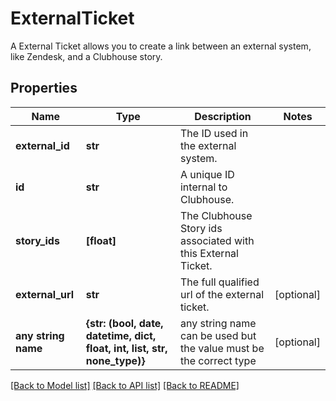 # ExternalTicket

A External Ticket allows you to create a link between an external system, like Zendesk, and a Clubhouse story.
## Properties
Name | Type | Description | Notes
------------ | ------------- | ------------- | -------------
**external_id** | **str** | The ID used in the external system. | 
**id** | **str** | A unique ID internal to Clubhouse. | 
**story_ids** | **[float]** | The Clubhouse Story ids associated with this External Ticket. | 
**external_url** | **str** | The full qualified url of the external ticket. | [optional] 
**any string name** | **{str: (bool, date, datetime, dict, float, int, list, str, none_type)}** | any string name can be used but the value must be the correct type | [optional]

[[Back to Model list]](../README.md#documentation-for-models) [[Back to API list]](../README.md#documentation-for-api-endpoints) [[Back to README]](../README.md)


